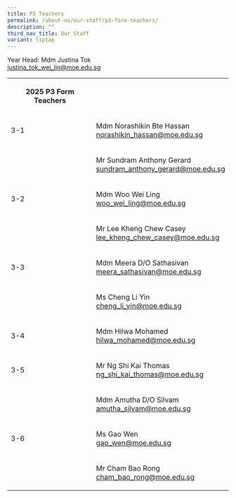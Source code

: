 ```yaml
---
title: P3 Teachers
permalink: /about-us/our-staff/p3-form-teachers/
description: ""
third_nav_title: Our Staff
variant: tiptap
---
```

<p>Year Head: Mdm Justina Tok
<br><a href="mailto:justina_tok_wei_lin@moe.edu.sg" rel="noopener noreferrer nofollow" target="_blank">justina_tok_wei_lin@moe.edu.sg</a>
<br>
</p>
<table style="minWidth: 50px">
<colgroup>
<col>
<col>
</colgroup>
<tbody>
<tr>
<th rowspan="1" colspan="1">
<p>2025 P3 Form Teachers</p>
</th>
<th rowspan="1" colspan="1">
<p></p>
</th>
</tr>
<tr>
<td rowspan="1" colspan="1">
<p>3-1</p>
</td>
<td rowspan="1" colspan="1">
<p>Mdm Norashikin Bte Hassan
<br><a href="mailto:norashikin_hassan@moe.edu.sg" rel="noopener noreferrer nofollow" target="_blank">norashikin_hassan@moe.edu.sg</a>
</p>
</td>
</tr>
<tr>
<td rowspan="1" colspan="1">
<p></p>
</td>
<td rowspan="1" colspan="1">
<p>Mr Sundram Anthony Gerard
<br><a href="mailto:sundram_anthony_gerard@moe.edu.sg" rel="noopener noreferrer nofollow" target="_blank">sundram_anthony_gerard@moe.edu.sg</a>
</p>
</td>
</tr>
<tr>
<td rowspan="1" colspan="1">
<p>3-2</p>
</td>
<td rowspan="1" colspan="1">
<p>Mdm Woo Wei Ling
<br><a href="mailto:woo_wei_ling@moe.edu.sg" rel="noopener noreferrer nofollow" target="_blank">woo_wei_ling@moe.edu.sg</a>
</p>
</td>
</tr>
<tr>
<td rowspan="1" colspan="1">
<p></p>
</td>
<td rowspan="1" colspan="1">
<p>Mr Lee Kheng Chew Casey
<br><a href="mailto:lee_kheng_chew_casey@moe.edu.sg" rel="noopener noreferrer nofollow" target="_blank">lee_kheng_chew_casey@moe.edu.sg</a>
</p>
</td>
</tr>
<tr>
<td rowspan="1" colspan="1">
<p>3-3</p>
</td>
<td rowspan="1" colspan="1">
<p>Mdm Meera D/O Sathasivan
<br><a href="mailto:meera_sathasivan@moe.edu.sg" rel="noopener noreferrer nofollow" target="_blank">meera_sathasivan@moe.edu.sg</a>
</p>
</td>
</tr>
<tr>
<td rowspan="1" colspan="1">
<p></p>
</td>
<td rowspan="1" colspan="1">
<p>Ms Cheng Li Yin
<br><a href="mailto:cheng_li_yin@moe.edu.sg" rel="noopener noreferrer nofollow" target="_blank">cheng_li_yin@moe.edu.sg</a>
</p>
</td>
</tr>
<tr>
<td rowspan="1" colspan="1">
<p>3-4</p>
</td>
<td rowspan="1" colspan="1">
<p>Mdm Hilwa Mohamed
<br><a href="mailto:hilwa_mohamed@moe.edu.sg" rel="noopener noreferrer nofollow" target="_blank">hilwa_mohamed@moe.edu.sg</a>
</p>
</td>
</tr>
<tr>
<td rowspan="1" colspan="1">
<p>3-5</p>
</td>
<td rowspan="1" colspan="1">
<p>Mr Ng Shi Kai Thomas
<br><a href="mailto:ng_shi_kai_thomas@moe.edu.sg" rel="noopener noreferrer nofollow" target="_blank">ng_shi_kai_thomas@moe.edu.sg</a>
</p>
</td>
</tr>
<tr>
<td rowspan="1" colspan="1">
<p></p>
</td>
<td rowspan="1" colspan="1">
<p>Mdm Amutha D/O Silvam
<br><a href="mailto:amutha_silvam@moe.edu.sg" rel="noopener noreferrer nofollow" target="_blank">amutha_silvam@moe.edu.sg</a>
</p>
</td>
</tr>
<tr>
<td rowspan="1" colspan="1">
<p>3-6</p>
</td>
<td rowspan="1" colspan="1">
<p>Ms Gao Wen
<br><a href="mailto:gao_wen@moe.edu.sg" rel="noopener noreferrer nofollow" target="_blank">gao_wen@moe.edu.sg</a>
</p>
</td>
</tr>
<tr>
<td rowspan="1" colspan="1">
<p></p>
</td>
<td rowspan="1" colspan="1">
<p>Mr Cham Bao Rong
<br><a href="mailto:cham_bao_rong@moe.edu.sg" rel="noopener noreferrer nofollow" target="_blank">cham_bao_rong@moe.edu.sg</a>
</p>
</td>
</tr>
</tbody>
</table>
<p></p>